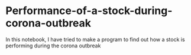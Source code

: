 # Performance-of-a-stock-during-corona-outbreak
In this notebook, I have tried to make a program to find out how a stock is performing during the corona outbreak
